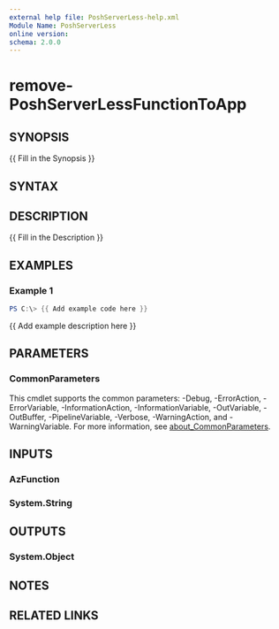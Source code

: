 ```yaml
---
external help file: PoshServerLess-help.xml
Module Name: PoshServerLess
online version:
schema: 2.0.0
---
```


# remove-PoshServerLessFunctionToApp

## SYNOPSIS
{{ Fill in the Synopsis }}

## SYNTAX

## DESCRIPTION
{{ Fill in the Description }}

## EXAMPLES

### Example 1
```powershell
PS C:\> {{ Add example code here }}
```

{{ Add example description here }}

## PARAMETERS

### CommonParameters
This cmdlet supports the common parameters: -Debug, -ErrorAction, -ErrorVariable, -InformationAction, -InformationVariable, -OutVariable, -OutBuffer, -PipelineVariable, -Verbose, -WarningAction, and -WarningVariable. For more information, see [about_CommonParameters](http://go.microsoft.com/fwlink/?LinkID=113216).

## INPUTS

### AzFunction

### System.String

## OUTPUTS

### System.Object
## NOTES

## RELATED LINKS
